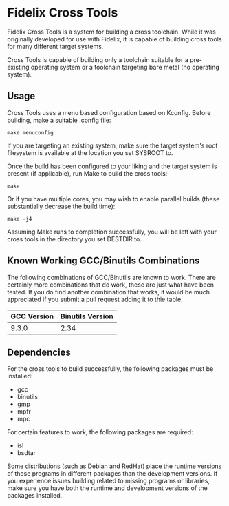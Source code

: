 Fidelix Cross Tools
===================

Fidelix Cross Tools is a system for building a cross toolchain. While it was
originally developed for use with Fidelix, it is capable of building cross
tools for many different target systems.

Cross Tools is capable of building only a toolchain suitable for a pre-existing operating system or a toolchain targeting bare metal (no operating system).

## Usage

Cross Tools uses a menu based configuration based on Kconfig. Before building,
make a suitable .config file:

    make menuconfig

If you are targeting an existing system, make sure the target system's root
filesystem is available at the location you set SYSROOT to.

Once the build has been configured to your liking and the target system is
present (if applicable), run Make to build the cross tools:

    make

Or if you have multiple cores, you may wish to enable parallel builds (these
substantially decrease the build time):

    make -j4

Assuming Make runs to completion successfully, you will be left with your cross tools in the directory you set DESTDIR to.

## Known Working GCC/Binutils Combinations

The following combinations of GCC/Binutils are known to work. There are
certainly more combinations that do work, these are just what have been tested.
If you do find another combination that works, it would be much appreciated if
you submit a pull request adding it to thie table.

| GCC Version | Binutils Version |
| ----------- | ---------------- |
| 9.3.0       | 2.34             |

## Dependencies

For the cross tools to build successfully, the following packages must be
installed:
* gcc
* binutils
* gmp
* mpfr
* mpc

For certain features to work, the following packages are required:
* isl
* bsdtar

Some distributions (such as Debian and RedHat) place the runtime versions of
these programs in different packages than the development versions. If you
experience issues building related to missing programs or libraries, make sure
you have both the runtime and development versions of the packages installed.

